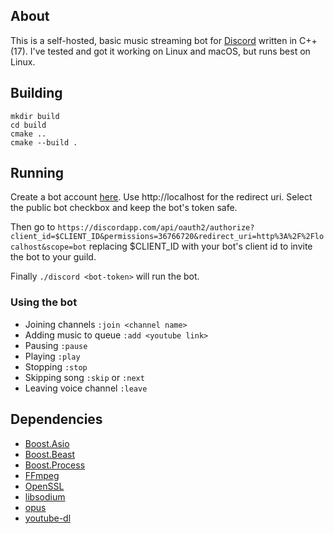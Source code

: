 ## About
This is a self-hosted, basic music streaming bot for [Discord](https://discordapp.com/) written in C++(17). I've tested and got it working on Linux and macOS, but runs best on Linux.

## Building
```
mkdir build
cd build
cmake ..
cmake --build .
```

## Running
Create a bot account [here](https://discordapp.com/developers/applications/me/). Use http://localhost for the redirect uri. Select the public bot checkbox and keep the bot's token safe.

Then go to
`https://discordapp.com/api/oauth2/authorize?client_id=$CLIENT_ID&permissions=36766720&redirect_uri=http%3A%2F%2Flocalhost&scope=bot`
replacing $CLIENT_ID with your bot's client id to invite the bot to your guild.

Finally `./discord <bot-token>` will run the bot.

### Using the bot
- Joining channels `:join <channel name>`
- Adding music to queue `:add <youtube link>`
- Pausing `:pause`
- Playing `:play`
- Stopping `:stop`
- Skipping song `:skip` or `:next`
- Leaving voice channel `:leave`

## Dependencies
- [Boost.Asio](https://think-async.com/)
- [Boost.Beast](https://github.com/boostorg/beast)
- [Boost.Process](https://github.com/klemens-morgenstern/boost-process)
- [FFmpeg](https://www.ffmpeg.org/)
- [OpenSSL](https://www.openssl.org/)
- [libsodium](https://download.libsodium.org/doc/)
- [opus](http://opus-codec.org/)
- [youtube-dl](https://github.com/rg3/youtube-dl)
